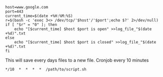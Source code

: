 ```
host=www.google.com
port=443
current_time=$(date +%H:%M:%S)
r=$(bash -c 'exec 3<> /dev/tcp/'$host'/'$port';echo $?' 2>/dev/null)
if [ "$r" = "0" ]; then
    echo "[$current_time] $host $port is open" >>log_file_"$(date +%d)".txt
else
    echo "[$current_time] $host $port is closed" >>log_file_"$(date +%d)".txt
fi
```
This will save every days files to a new file. 
Cronjob every 10 minutes
```
*/10  *  *  *  *  /path/to/script.sh
```